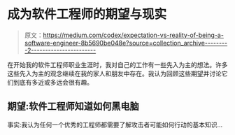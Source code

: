 # 成为软件工程师的期望与现实

> 原文：<https://medium.com/codex/expectation-vs-reality-of-being-a-software-engineer-8b5690be048e?source=collection_archive---------2----------------------->

在开始我的软件工程师职业生涯时，我对自己的工作有一些先入为主的想法。许多这些先入为主的观念继续在我的家人和朋友中存在。我认为回顾这些期望并讨论它们到底有多近或多远会很有趣。

## 期望:软件工程师知道如何黑电脑

事实:我认为任何一个优秀的工程师都需要了解攻击者可能如何行动的基本知识…